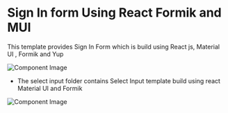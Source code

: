 # Sign In form Using React Formik and MUI

This template provides Sign In Form which is build using React js, Material UI , Formik and Yup

![Component Image](https://res.cloudinary.com/djcn6luvw/image/upload/v1697225284/Screenshot_155_yhvtmp.png)

- The select input folder contains Select Input template build using react Material UI and Formik

![Component Image](https://res.cloudinary.com/djcn6luvw/image/upload/v1697394958/Screenshot_156_nzflby.png)
